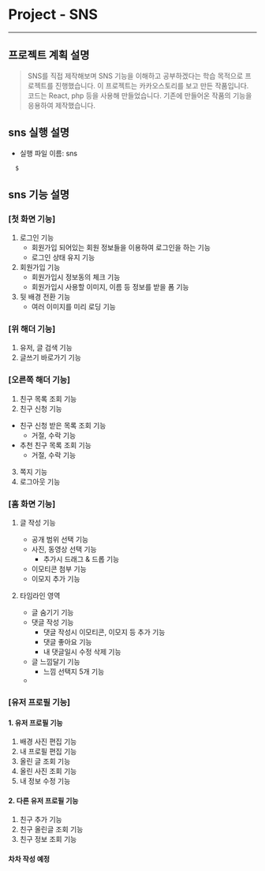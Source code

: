 # Project - SNS

------------

## 프로젝트 계획 설명
> SNS를 직접 제작해보며 SNS 기능을 이해하고 공부하겠다는 학습 목적으로 프로젝트를 진행했습니다. 이 프로젝트는 카카오스토리를 보고 만든 작품입니다. 코드는 React, php 등을 사용해 만들었습니다. 기존에 만들어온 작품의 기능을 응용하여 제작했습니다.

## sns 실행 설명
* 실행 파일 이름: sns
``` C
  $
```
  
## sns 기능 설명

### [첫 화면 기능]

1. 로그인 기능
    + 회원가입 되어있는 회원 정보들을 이용하여 로그인을 하는 기능
    + 로그인 상태 유지 기능
2. 회원가입 기능
    + 회원가입시 정보동의 체크 기능
    + 회원가입시 사용할 이미지, 이름 등 정보를 받을 폼 기능
3. 뒷 배경 전환 기능
    + 여러 이미지를 미리 로딩 기능
  
### [위 해더 기능]

 1. 유저, 글 검색 기능
 2. 글쓰기 바로가기 기능
 
### [오른쪽 해더 기능]

1. 친구 목록 조회 기능
2. 친구 신청 기능
  + 친구 신청 받은 목록 조회 기능
    + 거절, 수락 기능
  + 추천 친구 목록 조회 기능
    + 거절, 수락 기능
3. 쪽지 기능
4. 로그아웃 기능

### [홈 화면 기능]

1. 글 작성 기능
    + 공개 범위 선택 기능
    + 사진, 동영상 선택 기능
      + 추가시 드래그 & 드롭 기능
    + 이모티콘 첨부 기능
    + 이모지 추가 기능

2. 타임라인 영역
    + 글 숨기기 기능
    + 댓글 작성 기능
      + 댓글 작성시 이모티콘, 이모지 등 추가 기능
      + 댓글 좋아요 기능
      + 내 댓글일시 수정 삭제 기능
    + 글 느낌달기 기능
      + 느낌 선택지 5개 기능
    + 

### [유저 프로필 기능]

#### 1. 유저 프로필 기능
1. 배경 사진 편집 기능
2. 내 프로필 편집 기능
3. 올린 글 조회 기능
4. 올린 사진 조회 기능
5. 내 정보 수정 기능

#### 2. 다른 유저 프로필 기능
1. 친구 추가 기능
2. 친구 올린글 조회 기능
3. 친구 정보 조회 기능

#### 차차 작성 예정
